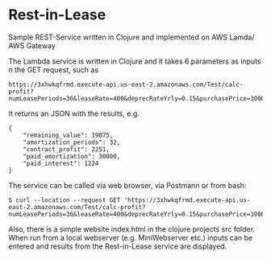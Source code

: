 # Rest-in-Lease
Sample REST-Service written in Clojure and implemented on AWS Lamda/ AWS Gateway 

The Lambda service is written in Clojure and it takes 6 parameters as inputs n the GET request, such as 
```
https://3xhwkqfrmd.execute-api.us-east-2.amazonaws.com/Test/calc-profit?numLeasePeriods=36&leaseRate=400&deprecRateYrly=0.15&purchasePrice=30000&refiInterestRateYrly=0.03&refiAnnuity=1000
```
It returns an JSON with the results, e.g.
```
{
    "remaining_value": 19075,
    "amortization_periods": 32,
    "contract_profit": 2251,
    "paid_amortization": 30000,
    "paid_interest": 1224
}
```
The service can be called via web browser, via Postmann or from bash: 
```
$ curl --location --request GET 'https://3xhwkqfrmd.execute-api.us-east-2.amazonaws.com/Test/calc-profit?numLeasePeriods=36&leaseRate=400&deprecRateYrly=0.15&purchasePrice=30000&refiInterestRateYrly=0.03&refiAnnuity=1000'
```

Also, there is a simple website index.html in the clojure projects src folder. When run from a local webserver (e.g. MiniWebserver etc.) inputs can be entered and results from the Rest-in-Lease service are displayed.
